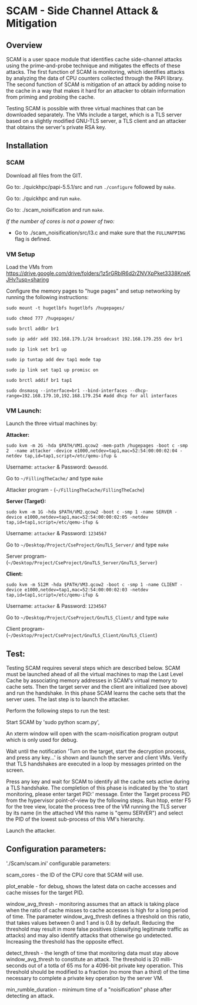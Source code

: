 # SCAM - Side Channel Attack & Mitigation

## Overview
SCAM is a user space module that identifies cache side-channel attacks using the prime-and-probe technique and mitigates the effects of these attacks. The first function of SCAM is monitoring, which identifies attacks by analyzing the data of CPU counters collected through the PAPI library. The second function of SCAM is mitigation of an attack by adding noise to the cache in a way that makes it hard for an attacker to obtain information from priming and probing the cache.

Testing SCAM is possible with three virtual machines that can be downloaded separately. The VMs include a target, which is a TLS server based on a slightly modified GNU-TLS server, a TLS client and an attacker that obtains the server's private RSA key. 

## Installation

### SCAM

Download all files from the GIT.

Go to: ./quickhpc/papi-5.5.1/src and run `./configure` followed by `make`.

Go to: ./quickhpc and run `make`.

Go to: ./scam_noisification and run `make`.

*If the number of cores is not a power of two:*

- Go to ./scam_noisification/src/l3.c and make sure that the `FULLMAPPING` flag is defined.

### VM Setup

Load the VMs from https://drive.google.com/drive/folders/1z5rGRblR6d2rZNVXpPket3338KneKJHv?usp=sharing

Configure the memory pages to "huge pages" and setup networking by running the following instructions:

`sudo mount -t hugetlbfs hugetlbfs /hugepages/`

`sudo chmod 777 /hugepages/`

`sudo brctl addbr br1`

`sudo ip addr add 192.168.179.1/24 broadcast 192.168.179.255 dev br1`

`sudo ip link set br1 up`

`sudo ip tuntap add dev tap1 mode tap`

`sudo ip link set tap1 up promisc on`

`sudo brctl addif br1 tap1`

`sudo dnsmasq --interface=br1 --bind-interfaces --dhcp-range=192.168.179.10,192.168.179.254 #add dhcp for all interfaces`


### VM Launch:

Launch the three virtual machines by:

**Attacker:**

`sudo kvm -m 2G -hda $PATH/VM1.qcow2 -mem-path /hugepages -boot c -smp 2  -name attacker -device e1000,netdev=tap1,mac=52:54:00:00:02:04 -netdev tap,id=tap1,script=/etc/qemu-ifup &`

Username: `attacker` & Password: `Qweasdd`.

Go to `~/FillingTheCache/` and type `make`

Attacker program - (`~/FillingTheCache/FillingTheCache`)

**Server (Target):**

`sudo kvm -m 1G -hda $PATH/VM2.qcow2 -boot c -smp 1 -name SERVER -device e1000,netdev=tap1,mac=52:54:00:00:02:05 -netdev tap,id=tap1,script=/etc/qemu-ifup &`

Username: `attacker` & Password: `1234567`

Go to `~/Desktop/Project/CseProject/GnuTLS_Server/` and type `make`

Server program-   (`~/Desktop/Project/CseProject/GnuTLS_Server/GnuTLS_Server`)

**Client:**

`sudo kvm -m 512M -hda $PATH/VM3.qcow2 -boot c -smp 1 -name CLIENT -device e1000,netdev=tap1,mac=52:54:00:00:02:03 -netdev tap,id=tap1,script=/etc/qemu-ifup &`

Username: `attacker` & Password: `1234567`

Go to `~/Desktop/Project/CseProject/GnuTLS_Client/` and type `make`

Client program-   (`~/Desktop/Project/CseProject/GnuTLS_Client/GnuTLS_Client`)

## Test:
Testing SCAM requires several steps which are described below. SCAM must be launched ahead of all the virtual machines to map the Last Level Cache by associating memory addresses in SCAM's virtual memory to cache sets. Then the target server and the client are initialized (see above) and run the handshake. In this phase SCAM learns the cache sets that the server uses. The last step is to launch the attacker. 

Perform the following steps to run the test:

Start SCAM by 'sudo python scam.py',

An xterm window will open with the scam-noisification program output which is only used for debug.

Wait until the notification 'Turn on the target, start the decryption process, and press any key...' is shown and launch the server and client VMs. Verify that TLS handshakes are executed in a loop by messages printed on the screen.

Press any key and wait for SCAM to identify all the cache sets active during a TLS handshake. The completion of this phase is indicated by the 'to start monitoring, please enter target PID:' message. Enter the Target process PID from the hypervisor point-of-view by the following steps. Run htop,  enter F5 for the tree view, locate the process tree of the VM running the TLS server by its name (in the attached VM this name is "qemu SERVER") and select the PID of the lowest sub-process of this VM's hierarchy.

Launch the attacker.

## Configuration parameters: 

'./Scam/scam.ini' configurable parameters:

scam_cores - the ID of the CPU core that SCAM will use.

plot_enable - for debug, shows the latest data on cache accesses and cache misses for the target PID.

window_avg_thresh - monitoring assumes that an attack is taking place when the ratio of cache misses to cache accesses is high for a long period of time. The parameter window_avg_thresh defines a threshold on this ratio, that takes values between 0 and 1 and is 0.8 by default. Reducing the threshold may result in more false positives (classifying legitimate traffic as attacks) and may also identify attacks that otherwise go undetected. Increasing the threshold has the opposite effect.

detect_thresh - the length of time that monitoring data must stay above window_avg_thresh to constitute an attack. The threshold is 20 milli-seconds out of a totla of 65 ms for a 4096-bit private key operation. This threshold should be modified to a fraction (no more than a third) of the time necessary to complete a private key operation by the server VM.

min_rumble_duration - minimum time of a "noisification" phase after detecting an attack.
